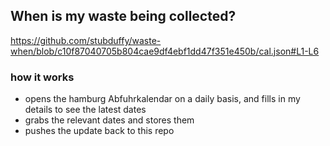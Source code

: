 ## When is my waste being collected?
  https://github.com/stubduffy/waste-when/blob/c10f87040705b804cae9df4ebf1dd47f351e450b/cal.json#L1-L6
  
  ### how it works
  - opens the hamburg Abfuhrkalendar on a daily basis, and fills in my details to see the latest dates
  - grabs the relevant dates and stores them
  - pushes the update back to this repo
  
